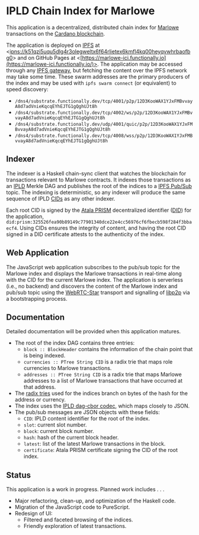 IPLD Chain Index for Marlowe
============================

This application is a decentralized, distributed chain index for [Marlowe](https://marlowe-finance.io/) transactions on the [Cardano blockchain](https://cardano.org/).

The application is deployed on [IPFS](https://ipfs.io/) at <[ipns://k51qzi5uqu5dlg4r3olegweltx6f64rlietex6kmfl4kq00heyqvwhrbaofbg0](https://substrate.functionally.dev:4010/ipns/k51qzi5uqu5dlg4r3olegweltx6f64rlietex6kmfl4kq00heyqvwhrbaofbg0)> and on GitHub Pages at <[https://marlowe-ici.functionally.io](https://marlowe-ici.functionally.io/)>. The application may be accessed through any [IPFS gateway](https://ipfs.github.io/public-gateway-checker/), but fetching the content over the IPFS network may take some time. These swarm addresses are the primary producers of the index and may be used with `ipfs swarm connect` (or equivalent) to speed discovery:

*   `/dns4/substrate.functionally.dev/tcp/4001/p2p/12D3KooWAX1YJxFMBvvayA8d7adVnieKqcqEYhEJTG1gQghUJt8h`
*   `/dns4/substrate.functionally.dev/tcp/4002/ws/p2p/12D3KooWAX1YJxFMBvvayA8d7adVnieKqcqEYhEJTG1gQghUJt8h`
*   `/dns4/substrate.functionally.dev/udp/4001/quic/p2p/12D3KooWAX1YJxFMBvvayA8d7adVnieKqcqEYhEJTG1gQghUJt8h`
*   `/dns4/substrate.functionally.dev/tcp/4008/wss/p2p/12D3KooWAX1YJxFMBvvayA8d7adVnieKqcqEYhEJTG1gQghUJt8h`



Indexer
-------

The indexer is a Haskell chain-sync client that watches the blockchain for transactions relevant to Marlowe contracts. It indexes those transactions as an [IPLD](https://ipld.io/) Merkle DAG and publishes the root of the indices to a [IPFS Pub/Sub](https://docs.libp2p.io/concepts/publish-subscribe/) topic. The indexing is deterministic, so any indexer will produce the same sequence of IPLD [CIDs](https://docs.ipfs.io/concepts/content-addressing/) as any other indexer.

Each root CID is signed by the [Atala PRISM](https://atalaprism.io/app) decentralized identifier ([DID](https://w3c-ccg.github.io/did-primer/)) for the application, <code>did:prism:325526fea90b89149c77901340dce22e4cc56976cf6fbecb598f284f3bbaecf4</code>. Using CIDs ensures the integrity of content, and having the root CID signed in a DID certificate attests to the authenticity of the index.


Web Application
---------------

The JavaScript web application subscribes to the pub/sub topic for the Marlowe index and displays the Marlowe transactions in real-time along with the CID for the current Marlowe index. The application is serverless (i.e., no backend) and discovers the content of the Marlowe index and pub/sub topic using the [WebRTC-Star](https://github.com/libp2p/js-libp2p-webrtc-star#readme) transport and signalling of [libp2p](https://libp2p.io/) via a bootstrapping process.


Documentation
-------------

Detailed documentation will be provided when this application matures.

*   The root of the index DAG contains three entries:
    *   `block :: BlockHeader` contains the information of the chain point that is being indexed.
    *   `currencies :: PTree String CID` is a radix trie that maps role currencies to Marlowe transactions.
    *   `addresses :: PTree String CID` is a radix trie that maps Marlowe addresses to a list of Marlowe transactions that have occurred at that address.
*   The [radix tries](https://en.wikipedia.org/wiki/Radix_tree) used for the indices branch on bytes of the hash for the address or currency.
*   The index uses the [IPLD dag-cbor codec](https://ipld.io/docs/codecs/known/dag-cbor/), which maps closely to JSON.
*   The pub/sub messages are JSON objects with these fields:
    *   `CID`: IPLD content identifier for the root of the index.
    *   `slot`: current slot number.
    *   `block`: current block number.
    *   `hash`: hash of the current block header.
    *   `latest`: list of the latest Marlowe transactions in the block.
    *   `certificate`: Atala PRISM certificate signing the CID of the root index.


Status
------

This application is a work in progress. Planned work includes . . .

*   Major refactoring, clean-up, and optimization of the Haskell code.
*   Migration of the JavaScript code to PureScript.
*   Redesign of UI:
    *   Filtered and faceted browsing of the indices.
    *   Friendly exploration of latest transactions.
